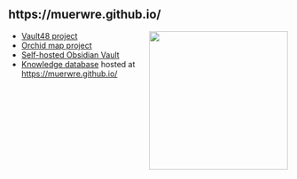 <h2>https://muerwre.github.io/</h2>

<img src="https://muerwre.github.io/nuxt/desk.fcd75862.svg" align="right" width="250" />

- [Vault48 project](https://github.com/muerwre/vault-frontend)
- [Orchid map project](https://github.com/muerwre/orchidmap-front)
- [Self-hosted Obsidian Vault](https://github.com/muerwre/obsidian-publish)
- [Knowledge database](https://github.com/muerwre/muerwre.github.io) hosted at https://muerwre.github.io/
